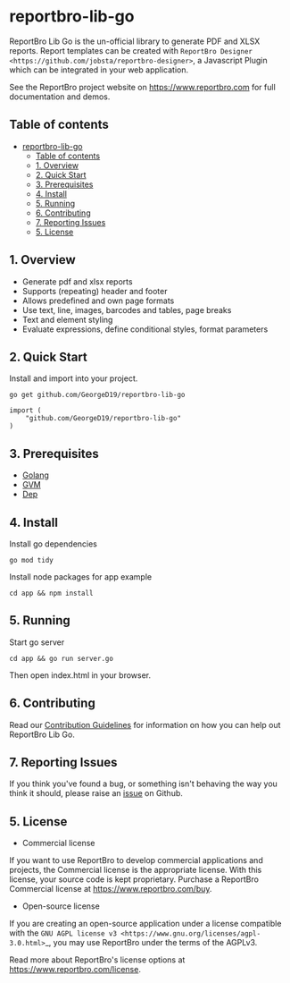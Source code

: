 # reportbro-lib-go

ReportBro Lib Go is the un-official library to generate PDF and XLSX reports. Report templates can be created 
with `ReportBro Designer <https://github.com/jobsta/reportbro-designer>`,
a Javascript Plugin which can be integrated in your web application.

See the ReportBro project website on https://www.reportbro.com for full documentation and demos.

## Table of contents

- [reportbro-lib-go](#reportbro-lib-go)
  - [Table of contents](#table-of-contents)
  - [1. Overview](#1-overview)
  - [2. Quick Start](#2-quick-start)
  - [3. Prerequisites](#3-prerequisites)
  - [4. Install](#4-install)
  - [5. Running](#5-running)
  - [6. Contributing](#6-contributing)
  - [7. Reporting Issues](#7-reporting-issues)
  - [5. License](#5-license)

## 1. Overview

* Generate pdf and xlsx reports
* Supports (repeating) header and footer
* Allows predefined and own page formats
* Use text, line, images, barcodes and tables, page breaks
* Text and element styling
* Evaluate expressions, define conditional styles, format parameters

## 2. Quick Start

Install and import into your project.


```
go get github.com/GeorgeD19/reportbro-lib-go
```

```
import (
    "github.com/GeorgeD19/reportbro-lib-go"
)
```

## 3. Prerequisites

- [Golang](https://golang.org/)
- [GVM](https://github.com/moovweb/gvm)
- [Dep](https://golang.github.io/dep/)

## 4. Install

Install go dependencies

```
go mod tidy
```

Install node packages for app example
```
cd app && npm install
```

## 5. Running

Start go server

```
cd app && go run server.go
```

Then open index.html in your browser.

## 6. Contributing

Read our [Contribution Guidelines](https://github.com/GeorgeD19/blob/master/CONTRIBUTING.md) for information on how you can help out ReportBro Lib Go.

## 7. Reporting Issues

If you think you've found a bug, or something isn't behaving the way you think it should, please raise an [issue](https://github.com/GeorgeD19/reportbro-lib-go/issues) on Github.

## 5. License

- Commercial license

If you want to use ReportBro to develop commercial applications and projects, the Commercial license is the appropriate license. With this license, your source code is kept proprietary. Purchase a ReportBro Commercial license at https://www.reportbro.com/buy.

- Open-source license

If you are creating an open-source application under a license compatible with the `GNU AGPL license v3 <https://www.gnu.org/licenses/agpl-3.0.html>`_, you may use ReportBro under the terms of the AGPLv3.

Read more about ReportBro's license options at https://www.reportbro.com/license.
